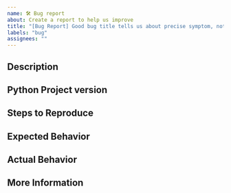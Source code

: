 ```yaml
---
name: 🛠 Bug report
about: Create a report to help us improve
title: "[Bug Report] Good bug title tells us about precise symptom, not about the root cause."
labels: "bug"
assignees: ""
---
```


## Description
<!-- A clear and concise description of what the bug is. -->

## Python Project version
<!-- x.y.z or commit hash -->

## Steps to Reproduce
<!--
Steps to reproduce the behavior:
1. Go to '...'
2. Click on '....'
3. Scroll down to '....'
4. See error
-->

## Expected Behavior
<!--
A clear and concise description of what you expected to happen.

**Screenshots**
If applicable, add screenshots to help explain your problem.
-->

## Actual Behavior
<!-- What happens actually so you think this is a bug. -->

## More Information
